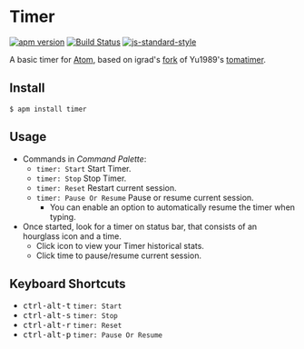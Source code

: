 # Timer
[![apm version](https://img.shields.io/apm/v/timer.svg?style=flat-square)](https://atom.io/packages/timer)
[![Build Status](https://api.travis-ci.com/HolocronFoundation/atom-timer.svg?branch=master)](https://travis-ci.com/HolocronFoundation/atom-timer)
[![js-standard-style](https://img.shields.io/badge/code%20style-standard-brightgreen.svg?style=flat-square)](http://standardjs.com/)

A basic timer for [Atom](https://atom.io), based on igrad's [fork](https://github.com/igrad/atom-tomatimer) of Yu1989's [tomatimer](https://github.com/Yu1989/atom-tomatimer).


## Install
```
$ apm install timer
```

## Usage
- Commands in *Command Palette*:
  - `timer: Start` Start Timer.
  - `timer: Stop` Stop Timer.
  - `timer: Reset` Restart current session.
  - `timer: Pause Or Resume` Pause or resume current session.
    - You can enable an option to automatically resume the timer when typing.
- Once started, look for a timer on status bar, that consists of an hourglass icon and a time.
  - Click icon to view your Timer historical stats.
  - Click time to pause/resume current session.

## Keyboard Shortcuts
- <kbd>ctrl-alt-t</kbd> `timer: Start`
- <kbd>ctrl-alt-s</kbd> `timer: Stop`
- <kbd>ctrl-alt-r</kbd> `timer: Reset`
- <kbd>ctrl-alt-p</kbd> `timer: Pause Or Resume`
